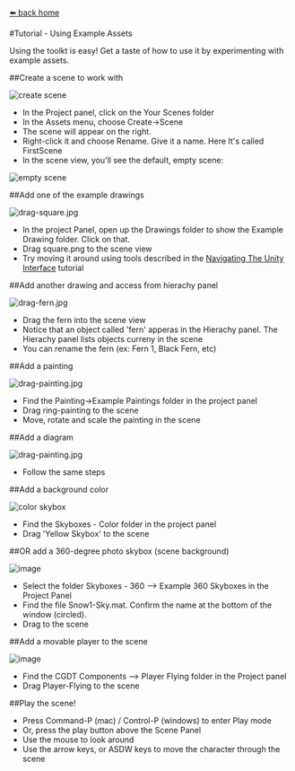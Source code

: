 [⬅️ back home](intro.html)

#Tutorial - Using Example Assets

Using the toolkt is easy! Get a taste of how to use it by experimenting with example assets.

##Create a scene to work with

![create scene](images/create-scene.jpg)

* In the Project panel, click on the Your Scenes folder
* In the Assets menu, choose Create->Scene
* The scene will appear on the right.
* Right-click it and choose Rename. Give it a name. Here It's called FirstScene
* In the scene view, you'll see the default, empty scene:

![empty scene](images/default-scene.jpg)

##Add one of the example drawings

![drag-square.jpg](images/drag-square.jpg)

* In the project Panel, open up the Drawings folder to show the Example Drawing folder. Click on that.
* Drag square.png to the scene view
* Try moving it around using tools described in the [Navigating The Unity Interface](NavigatingTheUnityInterface.md) tutorial

##Add another drawing and access from hierachy panel

![drag-fern.jpg](images/drag-fern.jpg)

* Drag the fern into the scene view
* Notice that an object called 'fern' apperas in the Hierachy panel. The Hierachy panel lists objects curreny in the scene
* You can rename the fern (ex: Fern 1, Black Fern, etc)

##Add a painting

![drag-painting.jpg](images/drag-painting.jpg)

* Find the Painting->Example Paintings folder in the project panel
* Drag ring-painting to the scene
* Move, rotate and scale the painting in the scene

##Add a diagram

![drag-painting.jpg](images/add-diagram.jpg)

* Follow the same steps

##Add a background color

![color skybox](images/add-skybox-color.jpg)

* Find the Skyboxes - Color folder in the project panel
* Drag 'Yellow Skybox' to the scene

##OR add a 360-degree photo skybox (scene background)

![image](images/skybox-360.jpg)

* Select the folder Skyboxes - 360 --> Example 360 Skyboxes in the Project Panel
* Find the file Snow1-Sky.mat. Confirm the name at the bottom of the window (circled).
* Drag to the scene

##Add a movable player to the scene

![image](images/add-player.jpg)

* Find the CGDT Components --> Player Flying folder in the Project panel
* Drag Player-Flying to the scene

##Play the scene!

* Press Command-P (mac) / Control-P (windows) to enter Play mode
* Or, press the play button above the Scene Panel
* Use the mouse to look around
* Use the arrow keys, or ASDW keys to move the character through the scene





